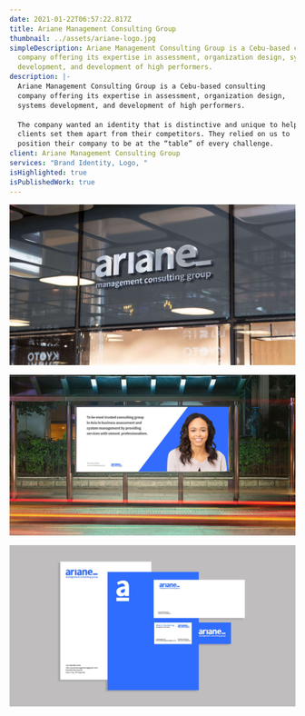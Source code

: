 ```yaml
---
date: 2021-01-22T06:57:22.817Z
title: Ariane Management Consulting Group
thumbnail: ../assets/ariane-logo.jpg
simpleDescription: Ariane Management Consulting Group is a Cebu-based consulting
  company offering its expertise in assessment, organization design, systems
  development, and development of high performers.
description: |-
  Ariane Management Consulting Group is a Cebu-based consulting
  company offering its expertise in assessment, organization design,
  systems development, and development of high performers.

  The company wanted an identity that is distinctive and unique to help
  clients set them apart from their competitors. They relied on us to
  position their company to be at the “table” of every challenge.
client: Ariane Management Consulting Group
services: "Brand Identity, Logo, "
isHighlighted: true
isPublishedWork: true
---
```

![showcase](../assets/ariane-showcase.jpg)



![showcase 2](../assets/ariane-showcase2.jpg)



![showcase](../assets/ariane-showcase3.jpg)